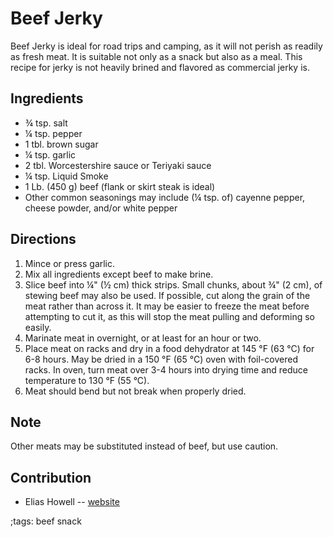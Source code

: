 # Beef Jerky

Beef Jerky is ideal for road trips and camping, as it will not perish as readily as fresh meat.
It is suitable not only as a snack but also as a meal.
This recipe for jerky is not heavily brined and flavored as commercial jerky is.

## Ingredients

- ¾ tsp. salt
- ¼ tsp. pepper
- 1 tbl. brown sugar
- ¼ tsp. garlic
- 2 tbl. Worcestershire sauce or Teriyaki sauce
- ¼ tsp. Liquid Smoke
- 1 Lb. (450 g) beef (flank or skirt steak is ideal)
- Other common seasonings may include (¼ tsp. of) cayenne pepper, cheese powder, and/or white pepper

## Directions

1. Mince or press garlic.
2. Mix all ingredients except beef to make brine.
3. Slice beef into ¼" (½ cm) thick strips. Small chunks, about ¾" (2 cm), of stewing beef may also be used. If possible, cut along the grain of the meat rather than across it. It may be easier to freeze the meat before attempting to cut it, as this will stop the meat pulling and deforming so easily.
4. Marinate meat in overnight, or at least for an hour or two.
5. Place meat on racks and dry in a food dehydrator at 145 °F (63 °C) for 6-8 hours. May be dried in a 150 °F (65 °C) oven with foil-covered racks. In oven, turn meat over 3-4 hours into drying time and reduce temperature to 130 °F (55 °C).
6. Meat should bend but not break when properly dried.

## Note

Other meats may be substituted instead of beef, but use caution.

## Contribution

- Elias Howell -- [website](https://sed11q.net)

;tags: beef snack

